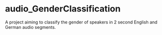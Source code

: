 # audio_GenderClassification
A project aiming to classify the gender of speakers in 2 second English and German audio segments. 
